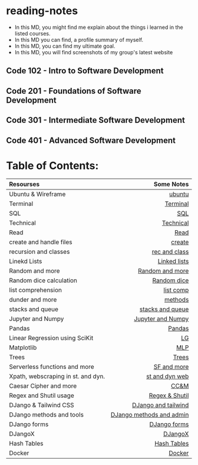 # reading-notes

- In this MD, you might find me explain about the things i learned in the listed courses.
- In this MD you can find, a profile summary of myself.
- In this MD, you can find my ultimate goal.
- In this MD, you will find screenshots of my group's latest website

## Code 102 - Intro to Software Development
## Code 201 - Foundations of Software Development
## Code 301 - Intermediate Software Development
## Code 401 - Advanced Software Development

# Table of Contents:

|Resourses    | Some Notes     |
| :---        |            ---: |
| Ubuntu & Wireframe   | [ubuntu](./files/Ubuntu.md)   |
| Terminal    | [Terminal](./files/Terminal.md)      |
| SQL    | [SQL](./files/SQL.md)      |
| Technical    | [Technical](./files/Technical.md)      |
| Read    | [Read](./files/Read.md)      |
| create and handle files    | [create](./files/create_readfile.md)      |
| recursion and classes    | [rec and class](./files/recur_classes.md)      |
| Linekd Lists    | [Linked lists](./files/linked_lists.md)      |
| Random and more    | [Random and more](./files/randomandmore.md)      |
| Random dice calculation    | [Random dice](./files/randomcalc.md)      |
| list comprehension    | [list comp](./files/listcomp.md)      |
| dunder and more    | [methods](./files/dnm.md)      |
| stacks and queue    | [stacks and queue](./files/snq.md)      |
| Jupyter and Numpy     | [Jupyter and Numpy](./files/jnn.md)      |
| Pandas     | [Pandas](./files/bnw.md)      |
| Linear Regression using SciKit     | [LG](./files/lg.md)      |
| Matplotlib     | [MLP](./files/mlp.md)      |
| Trees     | [Trees](./files/tree.md)      |
| Serverless functions and more     | [SF and more](./files/sfam.md)      |
| Xpath, webscraping in st. and dyn.      | [st and dyn web](./files/standdyn.md)      |
| Caesar Cipher and more      | [CC&M](./files/ccam.md)      |
| Regex and Shutil usage      | [Regex & Shutil](./files/regexshutil.md)      |
| DJango & Tailwind CSS      | [DJango and tailwind](./files/djandtwcss.md)      |
| DJango methods and tools      | [DJango methods and admin](./files/djmeth.md)      |
| DJango forms      | [DJango forms](./files/djforms.md)      |
| DJangoX      | [DJangoX](./files/djx.md)      |
| Hash Tables      | [Hash Tables](./files/htables.md)      |
| Docker      | [Docker](./files/docker.md)      |

